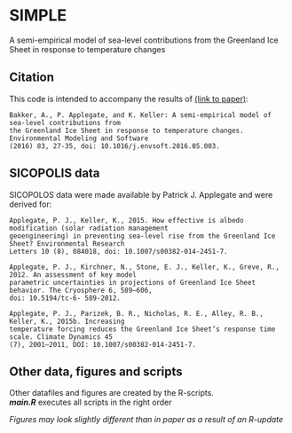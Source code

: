 # SIMPLE
A semi-empirical model of sea-level contributions from the Greenland Ice Sheet in response to temperature changes

## Citation

This code is intended to accompany the results of [(link to paper)](http://www.sciencedirect.com/science/article/pii/S1364815216301347):

```
Bakker, A., P. Applegate, and K. Keller: A semi-empirical model of sea-level contributions from 
the Greenland Ice Sheet in response to temperature changes. Environmental Modeling and Software 
(2016) 83, 27-35, doi: 10.1016/j.envsoft.2016.05.003.
```

## SICOPOLIS data
SICOPOLOS data were made available by Patrick J. Applegate and were derived for:

```
Applegate, P. J., Keller, K., 2015. How effective is albedo modification (solar radiation management 
geoengineering) in preventing sea-level rise from the Greenland Ice Sheet? Environmental Research 
Letters 10 (8), 084018, doi: 10.1007/s00382-014-2451-7.

Applegate, P. J., Kirchner, N., Stone, E. J., Keller, K., Greve, R., 2012. An assessment of key model 
parametric uncertainties in projections of Greenland Ice Sheet behavior. The Cryosphere 6, 589–606, 
doi: 10.5194/tc-6- 589-2012.

Applegate, P. J., Parizek, B. R., Nicholas, R. E., Alley, R. B., Keller, K., 2015b. Increasing 
temperature forcing reduces the Greenland Ice Sheet’s response time scale. Climate Dynamics 45 
(7), 2001–2011, DOI: 10.1007/s00382-014-2451-7.
```

## Other data, figures and scripts
Other datafiles and figures are created by the R-scripts.  
**_main.R_** executes all scripts in the right order

*Figures may look slightly different than in paper as a result of an R-update*
